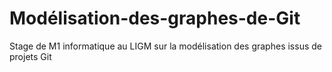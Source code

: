 # Modélisation-des-graphes-de-Git
Stage de M1 informatique au LIGM sur la modélisation des graphes issus de projets Git
